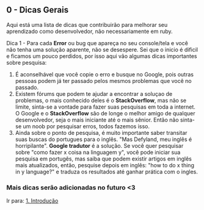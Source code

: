 ## 0 - Dicas Gerais

Aqui está uma lista de dicas que contribuirão para melhorar seu aprendizado como desenvolvedor, não necessariamente em ruby.

Dica 1 - Para cada **Error** ou bug que apareça no seu console/tela e você não tenha uma solução aparente, não se desespere. Sei que o inicio é dificil e ficamos um pouco perdidos, por isso aqui vão algumas dicas importantes sobre pesquisa:

1. É aconselhável que você copie o erro e busque no Google, pois outras pessoas podem já ter passado pelos mesmos problemas que você no passado.
2. Existem fórums que podem te ajudar a encontrar a soluçao de problemas, o mais conhecido deles é o **StackOverflow**, mas não se limite, sinta-se a vontade para fazer suas pesquisas em toda a internet. O Google e o **StackOverflow** são de longe o melhor amigo de qualquer desenvolvedor, seja o mais iniciante até o mais sênior. Então não sinta-se um noob por pesquisar erros, todos fazemos isso.
3. Ainda sobre o ponto de pesquisa, é muito importante saber transitar suas buscas do portugues para o inglês. "Mas Defyland, meu inglês é horripilante". **Google tradutor** é a solução. Se você quer pesquisar sobre "como fazer x coisa na linguagem y", você pode iniciar sua pesquisa em portugês, mas saiba que podem existir artigos em inglês mais atualizados, então, pesquise depois em inglês: "how to do x thing in y language?" e traduza os resultados até ganhar prática com o ingles.

### Mais dicas serão adicionadas no futuro <3

Ir para: [1. Introdução](../1-introduction/1-what-is-ruby-on-rails.md)